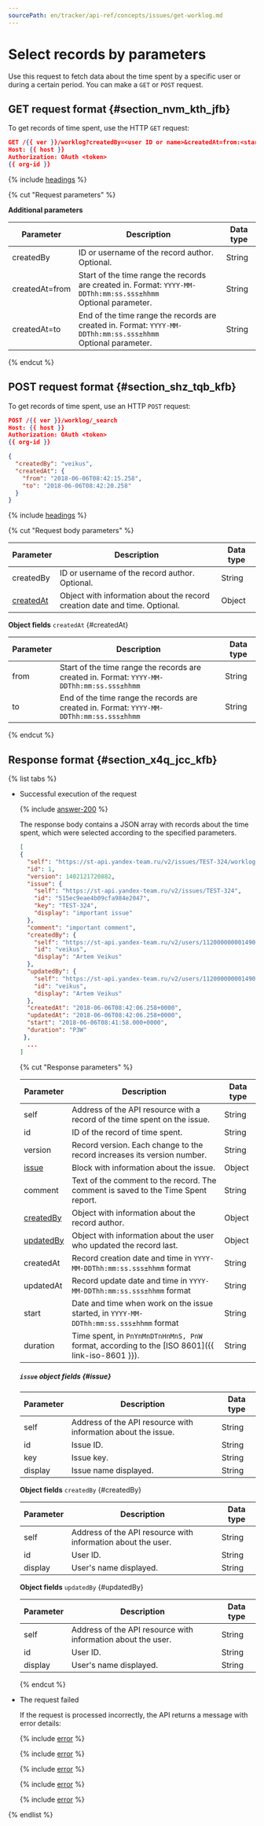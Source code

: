 ```yaml
---
sourcePath: en/tracker/api-ref/concepts/issues/get-worklog.md
---
```

# Select records by parameters

Use this request to fetch data about the time spent by a specific user or during a certain period. You can make a `GET` or `POST` request.

## GET request format {#section_nvm_kth_jfb}

To get records of time spent, use the HTTP `GET` request:

```json
GET /{{ ver }}/worklog?createdBy=<user ID or name>&createdAt=from:<start of the time range>&createdAt=to:<end of the time range>
Host: {{ host }}
Authorization: OAuth <token>
{{ org-id }}
```

{% include [headings](../../../_includes/tracker/api/headings.md) %}

{% cut "Request parameters" %}

**Additional parameters**

| Parameter | Description | Data type |
| -------- | -------- | ---------- |
| createdBy | ID or username of the record author. Optional. | String |
| createdAt=from | Start of the time range the records are created in. Format: ```YYYY-MM-DDThh:mm:ss.sss±hhmm```</br>Optional parameter. | String |
| createdAt=to | End of the time range the records are created in. Format: ```YYYY-MM-DDThh:mm:ss.sss±hhmm```</br>Optional parameter. | String |

{% endcut %}

## POST request format {#section_shz_tqb_kfb}

To get records of time spent, use an HTTP `POST` request:

```json
POST /{{ ver }}/worklog/_search
Host: {{ host }}
Authorization: OAuth <token>
{{ org-id }}

{
  "createdBy": "veikus",
  "createdAt": {
    "from": "2018-06-06T08:42:15.258",
    "to": "2018-06-06T08:42:20.258"
  }
}
```

{% include [headings](../../../_includes/tracker/api/headings.md) %}

{% cut "Request body parameters" %}

| Parameter | Description | Data type |
| -------- | -------- | ---------- |
| createdBy | ID or username of the record author. Optional. | String |
| [createdAt](#createdAt) | Object with information about the record creation date and time. Optional. | Object |

**Object fields** `createdAt` {#createdAt}

| Parameter | Description | Data type |
| -------- | -------- | ---------- |
| from | Start of the time range the records are created in. Format: ```YYYY-MM-DDThh:mm:ss.sss±hhmm``` | String |
| to | End of the time range the records are created in. Format: ```YYYY-MM-DDThh:mm:ss.sss±hhmm``` | String |

{% endcut %}

## Response format {#section_x4q_jcc_kfb}

{% list tabs %}

- Successful execution of the request

    {% include [answer-200](../../../_includes/tracker/api/answer-200.md) %}

    The response body contains a JSON array with records about the time spent, which were selected according to the specified parameters.

    ```json
    [
    {
      "self": "https://st-api.yandex-team.ru/v2/issues/TEST-324/worklog/1",
      "id": 1,
      "version": 1402121720882,
      "issue": {
        "self": "https://st-api.yandex-team.ru/v2/issues/TEST-324",
        "id": "515ec9eae4b09cfa984e2047",
        "key": "TEST-324",
        "display": "important issue"
      },
      "comment": "important comment",
      "createdBy": {
        "self": "https://st-api.yandex-team.ru/v2/users/1120000000014909",
        "id": "veikus",
        "display": "Artem Veikus"
      },
      "updatedBy": {
        "self": "https://st-api.yandex-team.ru/v2/users/1120000000014909",
        "id": "veikus",
        "display": "Artem Veikus"
      },
      "createdAt": "2018-06-06T08:42:06.258+0000",
      "updatedAt": "2018-06-06T08:42:06.258+0000",
      "start": "2018-06-06T08:41:58.000+0000",
      "duration": "P3W"
     }, 
      ... 
    ]
    ```

    {% cut "Response parameters" %}

    | Parameter | Description | Data type |
    | -------- | -------- | ---------- |
    | self | Address of the API resource with a record of the time spent on the issue. | String |
    | id | ID of the record of time spent. | String |
    | version | Record version. Each change to the record increases its version number. | String |
    | [issue](#issue) | Block with information about the issue. | Object |
    | comment | Text of the comment to the record. The comment is saved to the Time Spent report. | String |
    | [createdBy](#createdBy) | Object with information about the record author. | Object |
    | [updatedBy](#updatedBy) | Object with information about the user who updated the record last. | Object |
    | createdAt | Record creation date and time in ```YYYY-MM-DDThh:mm:ss.sss±hhmm``` format | String |
    | updatedAt | Record update date and time in ```YYYY-MM-DDThh:mm:ss.sss±hhmm``` format | String |
    | start | Date and time when work on the issue started, in ```YYYY-MM-DDThh:mm:ss.sss±hhmm``` format | String |
    | duration | Time spent, in ```PnYnMnDTnHnMnS, PnW``` format, according to the [ISO 8601]({{ link-iso-8601 }}). | String |

    ##### `issue` object fields {#issue}

    | Parameter | Description | Data type |
    | -------- | -------- | ---------- |
    | self | Address of the API resource with information about the issue. | String |
    | id | Issue ID. | String |
    | key | Issue key. | String |
    | display | Issue name displayed. | String |

    **Object fields** `createdBy` {#createdBy}

    | Parameter | Description | Data type |
    | -------- | -------- | ---------- |
    | self | Address of the API resource with information about the user. | String |
    | id | User ID. | String |
    | display | User's name displayed. | String |

    **Object fields** `updatedBy` {#updatedBy}

    | Parameter | Description | Data type |
    | -------- | -------- | ---------- |
    | self | Address of the API resource with information about the user. | String |
    | id | User ID. | String |
    | display | User's name displayed. | String |

    {% endcut %}

- The request failed

    If the request is processed incorrectly, the API returns a message with error details:

    {% include [error](../../../_includes/tracker/api/answer-error-400.md) %}

    {% include [error](../../../_includes/tracker/api/answer-error-403.md) %}

    {% include [error](../../../_includes/tracker/api/answer-error-404.md) %}

    {% include [error](../../../_includes/tracker/api/answer-error-500.md) %}

    {% include [error](../../../_includes/tracker/api/answer-error-503.md) %}

{% endlist %}

